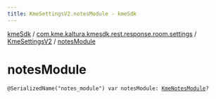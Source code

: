 ```yaml
---
title: KmeSettingsV2.notesModule - kmeSdk
---
```


[kmeSdk](../../index.html) / [com.kme.kaltura.kmesdk.rest.response.room.settings](../index.html) / [KmeSettingsV2](index.html) / [notesModule](./notes-module.html)

# notesModule

`@SerializedName("notes_module") var notesModule: `[`KmeNotesModule`](../-kme-notes-module/index.html)`?`